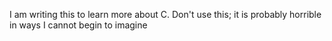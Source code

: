 I am writing this to learn more about C.
Don't use this; it is probably horrible in ways I cannot begin to imagine
